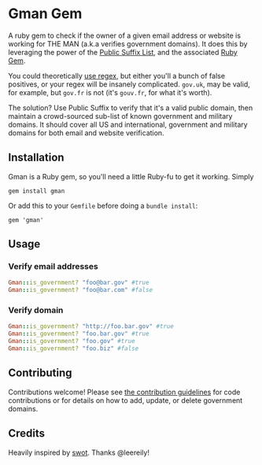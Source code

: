 # Gman Gem

A ruby gem to check if the owner of a given email address or website is working for THE MAN (a.k.a verifies government domains). It does this by leveraging the power of the [Public Suffix List](http://publicsuffix.org/), and the associated [Ruby Gem](https://github.com/weppos/publicsuffix-ruby).

You could theoretically [use regex](https://gist.github.com/benbalter/6147066), but either you'll a bunch of false positives, or your regex will be insanely complicated. `gov.uk`, may be valid, for example, but `gov.fr` is not (it's `gouv.fr`, for what it's worth).

The solution? Use Public Suffix to verify that it's a valid public domain, then maintain a crowd-sourced sub-list of known government and military domains. It should cover all US and international, government and military domains for both email and website verification.

## Installation

Gman is a Ruby gem, so you'll need a little Ruby-fu to get it working. Simply

`gem install gman`

Or add this to your `Gemfile` before doing a `bundle install`:

`gem 'gman'`

## Usage

### Verify email addresses

```ruby
Gman::is_government? "foo@bar.gov" #true
Gman::is_government? "foo@bar.com" #false
```
### Verify domain

```ruby
Gman::is_government? "http://foo.bar.gov" #true
Gman::is_government? "foo.bar.gov" #true
Gman::is_government? "foo.gov" #true
Gman::is_government? "foo.biz" #false
```

## Contributing

Contributions welcome! Please see [the contribution guidelines](contributing.md) for code contributions or for details on how to add, update, or delete government domains.

## Credits

Heavily inspired by [swot](https://github.com/leereilly/swot). Thanks @leereily!
